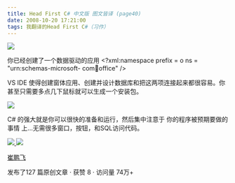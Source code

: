 ```yaml
---
title: Head First C# 中文版 图文皆译 (page40)
date: 2008-10-20 17:21:00
tags: 我翻译的Head First C#（习作）
---
```

![](https://p-blog.csdn.net/images/p_blog_csdn_net/cuipengfei1/EntryImages/20081020/%E6%88%AA%E5%9B%BE01633601200950156250.jpg)

你已经创建了一个数据驱动的应用  <?xml:namespace prefix = o ns = "urn:schemas-microsoft-
com:office:office" />

VS IDE  使得创建窗体应用、创建并设计数据库和把这两项连接起来都很容易。你甚至只需要多点几下鼠标就可以生成一个安装包。

![](https://p-blog.csdn.net/images/p_blog_csdn_net/cuipengfei1/EntryImages/20081020/%E6%88%AA%E5%9B%BE02633601200950468750.jpg)

C#  的强大就是你可以很快的准备和运行，然后集中注意于  你的程序被预期要做的事情  上...无需很多窗口，按钮，和SQL访问代码。



[ ![](https://profile.csdnimg.cn/5/2/5/3_cuipengfei1)
![](https://g.csdnimg.cn/static/user-reg-year/1x/11.png)
](https://blog.csdn.net/cuipengfei1)

[ 崔鹏飞 ](https://blog.csdn.net/cuipengfei1)

发布了127 篇原创文章  ·  获赞 8  ·  访问量 74万+

